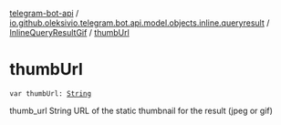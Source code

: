 [telegram-bot-api](../../index.md) / [io.github.oleksivio.telegram.bot.api.model.objects.inline.queryresult](../index.md) / [InlineQueryResultGif](index.md) / [thumbUrl](./thumb-url.md)

# thumbUrl

`var thumbUrl: `[`String`](https://kotlinlang.org/api/latest/jvm/stdlib/kotlin/-string/index.html)

thumb_url String URL of the static thumbnail for the result (jpeg or gif)


